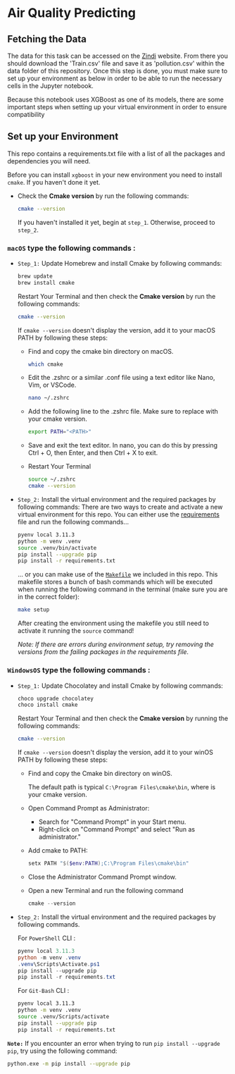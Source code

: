# Air Quality Predicting

## Fetching the Data

The data for this task can be accessed on the [Zindi](https://zindi.africa/competitions/zindiweekendz-learning-urban-air-pollution-challenge/data) website. From there you should download the 'Train.csv' file and save it as 'pollution.csv' within the data folder of this repository. Once this step is done, you must make sure to set up your environment as below in order to be able to run the necessary cells in the Jupyter notebook.


Because this notebook uses XGBoost as one of its models, there are some important steps when setting up your virtual environment in order to ensure compatibility


## Set up your Environment

This repo contains a requirements.txt file with a list of all the packages and dependencies you will need.

Before you can install `xgboost` in your new environment you need to install `cmake`. If you haven't done it yet.

 - Check the **Cmake version**  by run the following commands:
    ```sh
    cmake --version
    ```
    If you haven't installed it yet, begin at `step_1`. Otherwise, proceed to `step_2`.


### **`macOS`** type the following commands : 

- `Step_1:` Update Homebrew and install Cmake by following commands:
    ```sh
    brew update
    brew install cmake
    ```
  Restart Your Terminal and then check the **Cmake version**  by run the following commands:
     ```sh
    cmake --version
    ```
  If `cmake --version` doesn't display the version, add it to your macOS PATH by following these steps:

  * Find and copy the cmake bin directory on macOS.

    ```sh
    which cmake
    ```
    
  * Edit the .zshrc or a similar .conf file using a text editor like Nano, Vim, or VSCode.

     ```sh
    nano ~/.zshrc
    ```
  * Add the following line to the .zshrc file. Make sure to replace <PATH> with your cmake version.
    ```sh
    export PATH="<PATH>"
    ```
  * Save and exit the text editor. In nano, you can do this by pressing Ctrl + O, then Enter, and then Ctrl + X to exit.
  * Restart Your Terminal
    ```sh
    source ~/.zshrc
    cmake --version
    ```

- `Step_2:` Install the virtual environment and the required packages by following commands:
  There are two ways to create and activate a new virtual environment for this repo. You can either use the [requirements](requirements.txt) file and run the following commands...

    ```BASH
    pyenv local 3.11.3
    python -m venv .venv
    source .venv/bin/activate
    pip install --upgrade pip
    pip install -r requirements.txt
    ```
  ... or you can make use of the [`Makefile`](Makefile) we included in this repo. This makefile stores a bunch of bash commands which will be executed when running the following command in the terminal (make sure you are in the correct folder):
  
  ```BASH
  make setup
  ```
  After creating the environment using the makefile you still need to activate it running the `source` command!
  
  *Note: If there are errors during environment setup, try removing the versions from the failing packages in the requirements file.*

### **`WindowsOS`** type the following commands :

- `Step_1:` Update Chocolatey and install Cmake by following commands:
    ```sh
    choco upgrade chocolatey
    choco install cmake
    ```
    Restart Your Terminal and then check the **Cmake version**  by running the following commands:
  
     ```sh
    cmake --version
    ```
  If `cmake --version` doesn't display the version, add it to your winOS PATH by following these steps:

  * Find and copy the Cmake bin directory on winOS.

    The default path is typical `C:\Program Files\cmake\bin`, where is your cmake version.

  * Open Command Prompt as Administrator:

    * Search for "Command Prompt" in your Start menu.
    * Right-click on "Command Prompt" and select "Run as administrator."

  * Add cmake to PATH:

    ```PowerShell
    setx PATH "$($env:PATH);C:\Program Files\cmake\bin"
    ```
  * Close the Administrator Command Prompt window.


  * Open a new Terminal and run the following command 
    ```PowerShell
    cmake --version
    ```

- `Step_2:` Install the virtual environment and the required packages by following commands.

   For `PowerShell` CLI :

    ```PowerShell
    pyenv local 3.11.3
    python -m venv .venv
    .venv\Scripts\Activate.ps1
    pip install --upgrade pip
    pip install -r requirements.txt
    ```

    For `Git-Bash` CLI :
  
    ```BASH
    pyenv local 3.11.3
    python -m venv .venv
    source .venv/Scripts/activate
    pip install --upgrade pip
    pip install -r requirements.txt
    ```
 

 **`Note:`**
    If you encounter an error when trying to run `pip install --upgrade pip`, try using the following command:

   ```Bash
   python.exe -m pip install --upgrade pip
   ```
